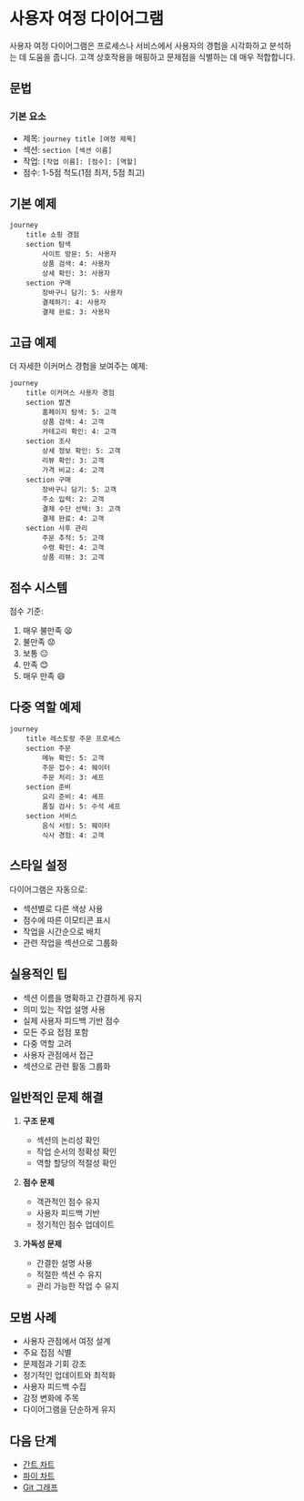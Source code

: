# 사용자 여정 다이어그램

사용자 여정 다이어그램은 프로세스나 서비스에서 사용자의 경험을 시각화하고 분석하는 데 도움을 줍니다. 고객 상호작용을 매핑하고 문제점을 식별하는 데 매우 적합합니다.

## 문법

### 기본 요소
- 제목: `journey title [여정 제목]`
- 섹션: `section [섹션 이름]`
- 작업: `[작업 이름]: [점수]: [역할]`
- 점수: 1-5점 척도(1점 최저, 5점 최고)

## 기본 예제

```mermaid
journey
    title 쇼핑 경험
    section 탐색
        사이트 방문: 5: 사용자
        상품 검색: 4: 사용자
        상세 확인: 3: 사용자
    section 구매
        장바구니 담기: 5: 사용자
        결제하기: 4: 사용자
        결제 완료: 3: 사용자
```

## 고급 예제

더 자세한 이커머스 경험을 보여주는 예제:

```mermaid
journey
    title 이커머스 사용자 경험
    section 발견
        홈페이지 탐색: 5: 고객
        상품 검색: 4: 고객
        카테고리 확인: 4: 고객
    section 조사
        상세 정보 확인: 5: 고객
        리뷰 확인: 3: 고객
        가격 비교: 4: 고객
    section 구매
        장바구니 담기: 5: 고객
        주소 입력: 2: 고객
        결제 수단 선택: 3: 고객
        결제 완료: 4: 고객
    section 사후 관리
        주문 추적: 5: 고객
        수령 확인: 4: 고객
        상품 리뷰: 3: 고객
```

## 점수 시스템

점수 기준:
1. 매우 불만족 😫
2. 불만족 😟
3. 보통 😐
4. 만족 😊
5. 매우 만족 😄

## 다중 역할 예제

```mermaid
journey
    title 레스토랑 주문 프로세스
    section 주문
        메뉴 확인: 5: 고객
        주문 접수: 4: 웨이터
        주문 처리: 3: 셰프
    section 준비
        요리 준비: 4: 셰프
        품질 검사: 5: 수석 셰프
    section 서비스
        음식 서빙: 5: 웨이터
        식사 경험: 4: 고객
```

## 스타일 설정

다이어그램은 자동으로:
- 섹션별로 다른 색상 사용
- 점수에 따른 이모티콘 표시
- 작업을 시간순으로 배치
- 관련 작업을 섹션으로 그룹화

## 실용적인 팁
- 섹션 이름을 명확하고 간결하게 유지
- 의미 있는 작업 설명 사용
- 실제 사용자 피드백 기반 점수
- 모든 주요 접점 포함
- 다중 역할 고려
- 사용자 관점에서 접근
- 섹션으로 관련 활동 그룹화

## 일반적인 문제 해결

1. **구조 문제**
   - 섹션의 논리성 확인
   - 작업 순서의 정확성 확인
   - 역할 할당의 적절성 확인

2. **점수 문제**
   - 객관적인 점수 유지
   - 사용자 피드백 기반
   - 정기적인 점수 업데이트

3. **가독성 문제**
   - 간결한 설명 사용
   - 적절한 섹션 수 유지
   - 관리 가능한 작업 수 유지

## 모범 사례
- 사용자 관점에서 여정 설계
- 주요 접점 식별
- 문제점과 기회 강조
- 정기적인 업데이트와 최적화
- 사용자 피드백 수집
- 감정 변화에 주목
- 다이어그램을 단순하게 유지

## 다음 단계
- [간트 차트](/ko/diagrams/gantt)
- [파이 차트](/ko/diagrams/pie)
- [Git 그래프](/ko/diagrams/git) 